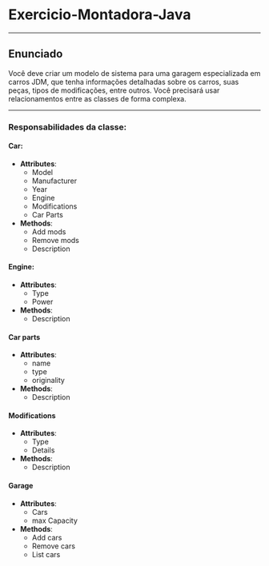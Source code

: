 # Exercicio-Montadora-Java

---

## Enunciado

Você deve criar um modelo de sistema para uma garagem especializada em carros JDM, que tenha informações detalhadas sobre os carros, suas peças, tipos de modificações, entre outros. Você precisará usar relacionamentos entre as classes de forma complexa.

---

### Responsabilidades da classe:

#### Car:
- **Attributes**:
	- Model
	- Manufacturer
	- Year
	- Engine
	- Modifications
	- Car Parts
- **Methods**:
	- Add mods
	- Remove mods
	- Description

#### Engine:
- **Attributes**:
	- Type
	- Power
- **Methods**:
	- Description

#### Car parts
- **Attributes**:
	- name
	- type
	- originality
- **Methods**:
	- Description

#### Modifications
- **Attributes**:
	- Type
	- Details
- **Methods**:
	- Description

#### Garage
- **Attributes**:
	- Cars
	- max Capacity
- **Methods**:
	- Add cars
	- Remove cars
	- List cars